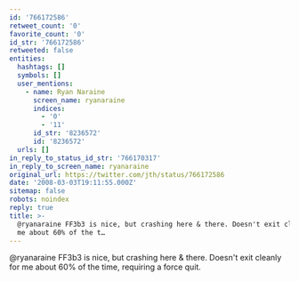 ```yaml
---
id: '766172586'
retweet_count: '0'
favorite_count: '0'
id_str: '766172586'
retweeted: false
entities:
  hashtags: []
  symbols: []
  user_mentions:
    - name: Ryan Naraine
      screen_name: ryanaraine
      indices:
        - '0'
        - '11'
      id_str: '8236572'
      id: '8236572'
  urls: []
in_reply_to_status_id_str: '766170317'
in_reply_to_screen_name: ryanaraine
original_url: https://twitter.com/jth/status/766172586
date: '2008-03-03T19:11:55.000Z'
sitemap: false
robots: noindex
reply: true
title: >-
  @ryanaraine FF3b3 is nice, but crashing here & there. Doesn't exit cleanly for
  me about 60% of the t…
---
```


@ryanaraine FF3b3 is nice, but crashing here & there. Doesn't exit cleanly for me about 60% of the time, requiring a force quit.